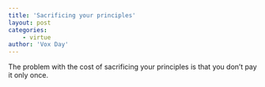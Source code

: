 ```yaml
---
title: 'Sacrificing your principles'
layout: post
categories:
    - virtue
author: 'Vox Day'
---
```


The problem with the cost of sacrificing your principles is that you don’t pay it only once.